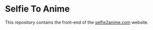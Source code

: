 
# Selfie To Anime

This repository contains the front-end of the [selfie2anime.com](https://selfie2anime.com) website.


